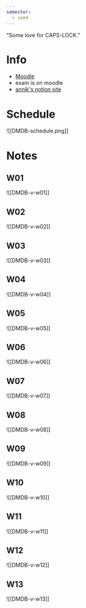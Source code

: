 ```yaml
---
semester:
  - sem4
---
```

"Some love for CAPS-LOCK."


# Info
- [Moodle](https://moodle-app2.let.ethz.ch/course/view.php?id=24995)
- exam is on moodle
- [annik's notion site](https://www.notion.so/anniko/DMDB-19fcc04aa7de8010a4a0eb4340e554d5)


# Schedule
![[DMDB-schedule.png]]

# Notes

## W01
![[DMDB-v-w01]]

## W02
![[DMDB-v-w02]]

## W03
![[DMDB-v-w03]]

## W04
![[DMDB-v-w04]]

## W05
![[DMDB-v-w05]]

## W06
![[DMDB-v-w06]]

## W07
![[DMDB-v-w07]]

## W08
![[DMDB-v-w08]]

## W09
![[DMDB-v-w09]]

## W10
![[DMDB-v-w10]]

## W11
![[DMDB-v-w11]]

## W12
![[DMDB-v-w12]]

## W13
![[DMDB-v-w13]]
